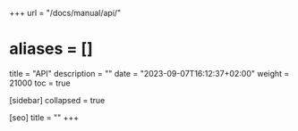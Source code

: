 +++
url = "/docs/manual/api/"
# aliases = []
title = "API"
description = ""
date = "2023-09-07T16:12:37+02:00"
weight = 21000
toc = true

[sidebar]
collapsed = true

[seo]
title = ""
+++
